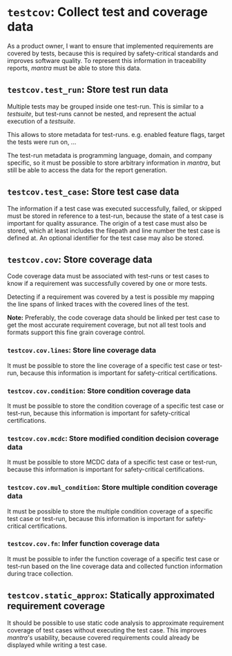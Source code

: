 # `testcov`: Collect test and coverage data

As a product owner, I want to ensure that implemented requirements are covered by tests,
because this is required by safety-critical standards and improves software quality.
To represent this information in traceability reports, *mantra* must be able to store this data.

## `testcov.test_run`: Store test run data

Multiple tests may be grouped inside one test-run.
This is similar to a *testsuite*, but test-runs cannot be nested,
and represent the actual execution of a *testsuite*.

This allows to store metadata for test-runs.
e.g. enabled feature flags, target the tests were run on, ...

The test-run metadata is programming language, domain, and company specific,
so it must be possible to store arbitrary information in *mantra*,
but still be able to access the data for the report generation.

## `testcov.test_case`: Store test case data

The information if a test case was executed successfully, failed, or skipped must be stored
in reference to a test-run, because the state of a test case is important for quality assurance.
The origin of a test case must also be stored, which at least includes the filepath and line number
the test case is defined at. An optional identifier for the test case may also be stored.

## `testcov.cov`: Store coverage data

Code coverage data must be associated with test-runs or test cases to know if a
requirement was successfully covered by one or more tests.

Detecting if a requirement was covered by a test is possible my mapping
the line spans of linked traces with the covered lines of the test.

**Note:** Preferably, the code coverage data should be linked per test case to get the most
accurate requirement coverage, but not all test tools and formats support this fine grain coverage control.

### `testcov.cov.lines`: Store line coverage data

It must be possible to store the line coverage of a specific test case or test-run,
because this information is important for safety-critical certifications.

### `testcov.cov.condition`: Store condition coverage data

It must be possible to store the condition coverage of a specific test case or test-run,
because this information is important for safety-critical certifications.

### `testcov.cov.mcdc`: Store modified condition decision coverage data

It must be possible to store MCDC data of a specific test case or test-run,
because this information is important for safety-critical certifications.

### `testcov.cov.mul_condition`: Store multiple condition coverage data

It must be possible to store the multiple condition coverage of a specific test case
or test-run, because this information is important for safety-critical certifications.

### `testcov.cov.fn`: Infer function coverage data

It must be possible to infer the function coverage of a specific test case or test-run
based on the line coverage data and collected function information during trace collection.

## `testcov.static_approx`: Statically approximated requirement coverage

It should be possible to use static code analysis to approximate requirement coverage of test cases
without executing the test case.
This improves *mantra*'s usability, because covered requirements could already be
displayed while writing a test case.
